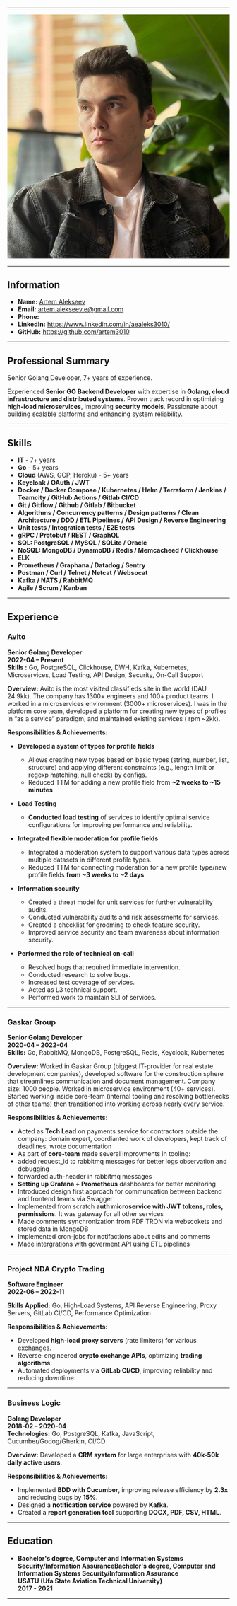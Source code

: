 ___________________________
![2025-02-28 10.24.27.jpg](2025-02-28%2010.24.27.jpg)
____________________________

## Information

- **Name:** [Artem Alekseev](https://www.linkedin.com/in/aealeks3010/)
- **Email:** artem.alekseev.e@gmail.com
- **Phone:**
- **LinkedIn:** https://www.linkedin.com/in/aealeks3010/
- **GitHub:** https://github.com/artem3010

______________________________

## Professional Summary

Senior Golang Developer, 7+ years of experience.

Experienced **Senior GO Backend Developer** with expertise in **Golang, cloud infrastructure and distributed systems**.
Proven track record in optimizing **high-load microservices**, improving **security models**. Passionate about building
scalable platforms and enhancing system reliability.

______________________________

## Skills

- **IT** - 7+ years
- **Go** - 5+ years
- **Cloud** (AWS, GCP, Heroku) - 5+ years
- **Keycloak / OAuth / JWT**
- **Docker / Docker Compose / Kubernetes / Helm / Terraform / Jenkins / Teamcity / GitHub Actions / Gitlab CI/CD**
- **Git / Gitflow / Github / Gitlab / Bitbucket**
- **Algorithms / Concurrency patterns / Design patterns / Clean Architecture / DDD / ETL Pipelines / API Design /
  Reverse Engineering**
- **Unit tests / Integration tests / E2E tests**
- **gRPC / Protobuf / REST / GraphQL**
- **SQL: PostgreSQL / MySQL / SQLite / Oracle**
- **NoSQL: MongoDB / DynamoDB / Redis / Memcacheed / Clickhouse**
- **ELK**
- **Prometheus / Graphana / Datadog / Sentry**
- **Postman / Curl / Telnet / Netcat / Websocat**
- **Kafka / NATS / RabbitMQ**
- **Agile / Scrum / Kanban**

______________________________

## Experience

### Avito

**Senior Golang Developer**  
**2022-04 – Present**  
**Skills :** Go, PostgreSQL, Clickhouse, DWH, Kafka, Kubernetes, Microservices, Load Testing, API Design, Security,
On-Call Support

**Overview:** Avito is the most visited classifieds site in the world (DAU 24.9kk). The company has 1300+ engineers and
100+ product teams. I worked in a microservices environment (3000+ microservices). I was in the platform core team,
developed a platform for creating new types of profiles in “as a service” paradigm, and maintained existing services (
rpm ~2kk).

**Responsibilities & Achievements:**

- **Developed a system of types for profile fields**
    - Allows creating new types based on basic types (string, number, list, structure) and applying different
      constraints (e.g., length limit or regexp matching, null check) by configs.
    - Reduced TTM for adding a new profile field from **~2 weeks to ~15 minutes**

- **Load Testing**
    - **Conducted load testing** of services to identify optimal service configurations for improving performance and
      reliability.

- **Integrated flexible moderation for profile fields**
    - Integrated a moderation system to support various data types across multiple datasets in different profile types.
    - Reduced TTM for connecting moderation for a new profile type/new profile fields **from ~3 weeks to ~2 days**

- **Information security**
    - Created a threat model for unit services for further vulnerability audits.
    - Conducted vulnerability audits and risk assessments for services.
    - Created a checklist for grooming to check feature security.
    - Improved service security and team awareness about information security.

- **Performed the role of technical on-call**
    - Resolved bugs that required immediate intervention.
    - Conducted research to solve bugs.
    - Increased test coverage of services.
    - Acted as L3 technical support.
    - Performed work to maintain SLI of services.

---

### Gaskar Group

**Senior Golang Developer**  
**2020-04 – 2022-04**  
**Skills:** Go, RabbitMQ, MongoDB, PostgreSQL, Redis, Keycloak, Kubernetes

**Overview:** Worked in Gaskar Group (biggest IT-provider for real estate development companies), developed software for
the construction sphere that streamlines communication and document management. Company size: 1000 people. Worked in
microservice environment (40+ services). Started working inside core-team (internal tooling and resolving bottlenecks of
other teams) then transitioned into working across nearly every service.

**Responsibilities & Achievements:**

- Acted as **Tech Lead** on payments service for contractors outside the company: domain expert, coordianted work of
  developers, kept track of deadlines, wrote documentation
- As part of **core-team** made several improvments in tooling:
- added request_id to rabbitmq messages for better logs observation and debugging
- forwarded auth-header in rabbitmq messages
- **Setting up Grafana + Prometheus** dashboards for better monitoring
- Introduced design first approach for communcation between backend and frontend teams via Swagger
- Implemented from scratch **auth microservice with JWT tokens, roles, permissions**. It was gateway for all other
  services
- Made comments synchronization from PDF TRON via webscokets and stored data in MongoDB
- Implemented cron-jobs for notifactions about edits and comments
- Made intergrations with goverment API using ETL pipelines

---

### Project NDA Crypto Trading

**Software Engineer**  
**2022-06 – 2022-11**

**Skills Applied:** Go, High-Load Systems, API Reverse Engineering, Proxy Servers, GitLab CI/CD, Performance
Optimization

**Responsibilities & Achievements:**

- Developed **high-load proxy servers** (rate limiters) for various exchanges.
- Reverse-engineered **crypto exchange APIs**, optimizing **trading algorithms**.
- Automated deployments via **GitLab CI/CD**, improving reliability and reducing downtime.

---

### Business Logic

**Golang Developer**  
**2018-02 – 2020-04**  
**Technologies:** Go, PostgreSQL, Kafka, JavaScript, Cucumber/Godog/Gherkin, CI/CD

**Overview:** Developed a **CRM system** for large enterprises with **40k-50k daily active users**.

**Responsibilities & Achievements:**

- Implemented **BDD with Cucumber**, improving release efficiency by **2.3x** and reducing bugs by **15%**.
- Designed a **notification service** powered by **Kafka**.
- Created a **report generation tool** supporting **DOCX, PDF, CSV, HTML**.

---

## Education

- **Bachelor's degree, Computer and Information Systems Security/Information AssuranceBachelor's degree, Computer and
  Information Systems Security/Information Assurance**  
  **USATU (Ufa State Aviation Technical University)**  
  **2017 - 2021**

---
